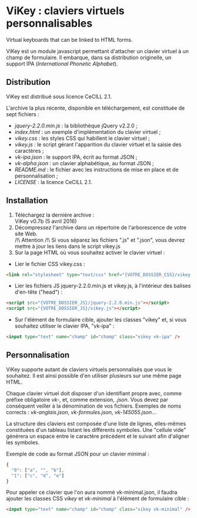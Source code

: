 # ViKey : claviers virtuels personnalisables
Virtual keyboards that can be linked to HTML forms.

ViKey est un module javascript permettant d'attacher un clavier virtuel à un champ de formulaire. Il embarque, dans sa distribution originelle, un support IPA (*International Phonetic Alphabet*).

## Distribution
ViKey est distribué sous licence CeCILL 2.1.

L'archive la plus récente, disponible en téléchargement, est constituée de sept fichiers :
- *jquery-2.2.0.min.js* : la bibliothèque jQuery v2.2.0 ;
- *index.html* : un exemple d'implémentation du clavier virtuel ;
- *vikey.css* : les styles CSS qui habillent le clavier virtuel ;
- *vikey.js* : le script gérant l'apparition du clavier virtuel et la saisie des caractères ;
- *vk-ipa.json* : le support IPA, écrit au format JSON ;
- *vk-alpha.json* : un clavier alphabétique, au format JSON ;
- *README.md* : le fichier avec les instructions de mise en place et de personnalisation ;
- *LICENSE* : la licence CeCILL 2.1.

## Installation
1. Téléchargez la dernière archive :  
ViKey v0.7b (5 avril 2016)
2. Décompressez l'archive dans un répertoire de l'arborescence de votre site Web.  
/!\ Attention /!\ Si vous séparez les fichiers ".js" et ".json", vous devrez mettre à jour les liens dans le script vikey.js
3. Sur la page HTML où vous souhaitez activer le clavier virtuel :
- Lier le fichier CSS vikey.css :
```html
<link rel="stylesheet" type="text/css" href="{VOTRE_DOSSIER_CSS}/vikey.css" />
```
- Lier les fichiers JS jquery-2.2.0.min.js et vikey.js, à l'intérieur des balises d'en-tête ("head") :
```html
<script src="{VOTRE_DOSSIER_JS}/jquery-2.2.0.min.js"></script>
<script src="{VOTRE_DOSSIER_JS}/vikey.js"></script>
```
- Sur l'élément de formulaire cible, ajouter les classes "vikey" et, si vous souhaitez utiliser le clavier IPA, "vk-ipa" :
```html
<input type="text" name="champ" id="champ" class="vikey vk-ipa" />
```
## Personnalisation
ViKey supporte autant de claviers virtuels personnalisés que vous le souhaitez. Il est ainsi possible d'en utiliser plusieurs sur une même page HTML.

Chaque clavier virtuel doit disposer d'un identifiant propre avec, comme préfixe obligatoire *vk-*, et, comme extension, *.json*. Vous devez par conséquent veiller à la dénomination de vos fichiers. Exemples de noms corrects : *vk-anglais.json*, *vk-formules.json*, *vk-145055.json*…

La structure des claviers est composée d'une liste de lignes, elles-mêmes constituées d'un tableau listant les différents symboles. Une "cellule vide" générera un espace entre le caractère précédent et le suivant afin d'aligner les symboles.

Exemple de code au format JSON pour un clavier minimal :
```js
{
  "0": ["a", "", "b"],
  "1": ["c", "d", "e"]
}
```
Pour appeler ce clavier que l'on aura nommé vk-minimal.json, il faudra ajouter les classes CSS *vikey* et *vk-minimal* à l'élément de formulaire cible :
```html
<input type="text" name="champ" id="champ" class="vikey vk-minimal" />
```
